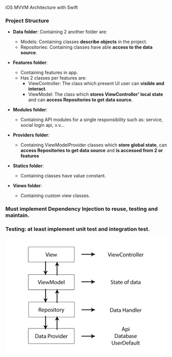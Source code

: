 iOS MVVM Architecture with Swift

### Project Structure
* **Data folder**: Containing 2 another folder are:
  - Models: Containing classes **describe objects** in the project.
  - Repositories: Containing classes have able **access to the data source**.
  
* **Features folder**:
  - Containing features in app.
  - Has 2 classes per features are: 
    - ViewController: The class which present UI user can **visible and interact**.
    - ViewModel: The class which **stores ViewController' local state** and can **access Repositories to get data source**.

* **Modules folder**:
  - Containing API modules for a single responsibility such as: service, social login api, v.v...
  
* **Providers folder**:
  - Containing ViewModelProvider classes which **store global state**, can **access Repositories to get data source** and **is accessed from 2 or features**
  
* **Statics folder**:
  - Containing classes have value constant.
  
* **Views folder**:
  - Containing custom view classes.

### Must implement Dependency Injection to reuse, testing and maintain.

### Testing: at least implement unit test and integration test.

![](ios_mvvm_swift.jpg)
